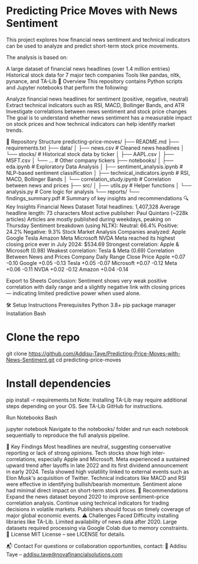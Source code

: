# Predicting Price Moves with News Sentiment
This project explores how financial news sentiment and technical indicators can be used to analyze and predict short-term stock price movements.

The analysis is based on:

A large dataset of financial news headlines (over 1.4 million entries)
Historical stock data for 7 major tech companies
Tools like pandas, nltk, pynance, and TA-Lib
📌 Overview
This repository contains Python scripts and Jupyter notebooks that perform the following:

Analyze financial news headlines for sentiment (positive, negative, neutral)
Extract technical indicators such as RSI, MACD, Bollinger Bands, and ATR
Investigate correlations between news sentiment and stock price changes
The goal is to understand whether news sentiment has a measurable impact on stock prices and how technical indicators can help identify market trends.

📁 Repository Structure
predicting-price-moves/
├── README.md
├── requirements.txt
├── data/
│   ├── news.csv             # Cleaned news headlines
│   └── stocks/              # Historical stock data by ticker
│       ├── AAPL.csv
│       ├── MSFT.csv
│       └── ...              # Other company tickers
├── notebooks/
│   ├── eda.ipynb            # Exploratory Data Analysis
│   ├── sentiment_analysis.ipynb  # NLP-based sentiment classification
│   ├── technical_indicators.ipynb  # RSI, MACD, Bollinger Bands
│   └── correlation_study.ipynb   # Correlation between news and prices
├── src/
│   ├── utils.py             # Helper functions
│   └── analysis.py          # Core logic for analysis
└── reports/
    └── findings_summary.pdf # Summary of key insights and recommendations
🔍 Key Insights
Financial News Dataset
Total headlines: 1,407,328
Average headline length: 73 characters
Most active publisher: Paul Quintaro (~228k articles)
Articles are mostly published during weekdays, peaking on Thursday
Sentiment breakdown (using NLTK):
Neutral: 66.4%
Positive: 24.2%
Negative: 9.3%
Stock Market Analysis
Companies analyzed:
Apple
Google
Tesla
Amazon
Meta
Microsoft
NVDA
Meta reached its highest closing price ever in July 2024: $534.69
Strongest correlation: Apple & Microsoft (0.98)
Weakest correlation: Tesla & Meta (0.69)
Correlation Between News and Prices
Company	Daily Range	Close Price
Apple	+0.07	-0.10
Google	+0.05	-0.13
Tesla	+0.05	-0.07
Microsoft	+0.07	-0.12
Meta	+0.06	-0.11
NVDA	+0.02	-0.12
Amazon	+0.04	-0.14

Export to Sheets
Conclusion: Sentiment shows very weak positive correlation with daily range and a slightly negative link with closing prices — indicating limited predictive power when used alone.

🛠️ Setup Instructions
Prerequisites
Python 3.8+
pip package manager
Installation
Bash

# Clone the repo
git clone https://github.com/Addisu-Taye/Predicting-Price-Moves-with-News-Sentiment.git
cd predicting-price-moves

# Install dependencies
pip install -r requirements.txt
Note: Installing TA-Lib may require additional steps depending on your OS. See TA-Lib GitHub for instructions.

Run Notebooks
Bash

jupyter notebook
Navigate to the notebooks/ folder and run each notebook sequentially to reproduce the full analysis pipeline.

🧠 Key Findings
Most headlines are neutral, suggesting conservative reporting or lack of strong opinions.
Tech stocks show high inter-correlations, especially Apple and Microsoft.
Meta experienced a sustained upward trend after layoffs in late 2022 and its first dividend announcement in early 2024.
Tesla showed high volatility linked to external events such as Elon Musk's acquisition of Twitter.
Technical indicators like MACD and RSI were effective in identifying bullish/bearish momentum.
Sentiment alone had minimal direct impact on short-term stock prices.
📝 Recommendations
Expand the news dataset beyond 2020 to improve sentiment–price correlation analysis.
Continue using technical indicators for trading decisions in volatile markets.
Publishers should focus on timely coverage of major global economic events.
⚠️ Challenges Faced
Difficulty installing libraries like TA-Lib.
Limited availability of news data after 2020.
Large datasets required processing via Google Colab due to memory constraints.
📄 License
MIT License – see LICENSE for details.

📬 Contact
For questions or collaboration opportunities, contact:
📧 Addisu Taye – addisu.taye@novafinancialsolutions.com
